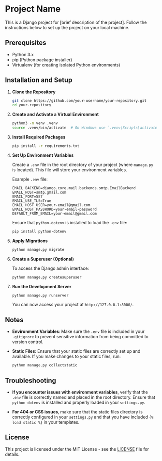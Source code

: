 # Project Name

This is a Django project for [brief description of the project]. Follow the instructions below to set up the project on your local machine.

## Prerequisites

- Python 3.x
- pip (Python package installer)
- Virtualenv (for creating isolated Python environments)

## Installation and Setup

1. **Clone the Repository**

    ```bash
    git clone https://github.com/your-username/your-repository.git
    cd your-repository
    ```

2. **Create and Activate a Virtual Environment**

    ```bash
    python3 -m venv .venv
    source .venv/bin/activate  # On Windows use `.venv\Scripts\activate`
    ```

3. **Install Required Packages**

    ```bash
    pip install -r requirements.txt
    ```

4. **Set Up Environment Variables**

    Create a `.env` file in the root directory of your project (where `manage.py` is located). This file will store your environment variables.

    Example `.env` file:

    ```env
    EMAIL_BACKEND=django.core.mail.backends.smtp.EmailBackend
    EMAIL_HOST=smtp.gmail.com
    EMAIL_PORT=587
    EMAIL_USE_TLS=True
    EMAIL_HOST_USER=your-email@gmail.com
    EMAIL_HOST_PASSWORD=your-email-password
    DEFAULT_FROM_EMAIL=your-email@gmail.com
    ```

    Ensure that `python-dotenv` is installed to load the `.env` file:

    ```bash
    pip install python-dotenv
    ```

5. **Apply Migrations**

    ```bash
    python manage.py migrate
    ```

6. **Create a Superuser (Optional)**

    To access the Django admin interface:

    ```bash
    python manage.py createsuperuser
    ```

7. **Run the Development Server**

    ```bash
    python manage.py runserver
    ```

    You can now access your project at `http://127.0.0.1:8000/`.

## Notes

- **Environment Variables**: Make sure the `.env` file is included in your `.gitignore` to prevent sensitive information from being committed to version control.
- **Static Files**: Ensure that your static files are correctly set up and available. If you make changes to your static files, run:

    ```bash
    python manage.py collectstatic
    ```

## Troubleshooting

- **If you encounter issues with environment variables**, verify that the `.env` file is correctly named and placed in the root directory. Ensure that `python-dotenv` is installed and properly loaded in your `settings.py`.

- **For 404 or CSS issues**, make sure that the static files directory is correctly configured in your `settings.py` and that you have included `{% load static %}` in your templates.

## License

This project is licensed under the MIT License - see the [LICENSE](LICENSE) file for details.
